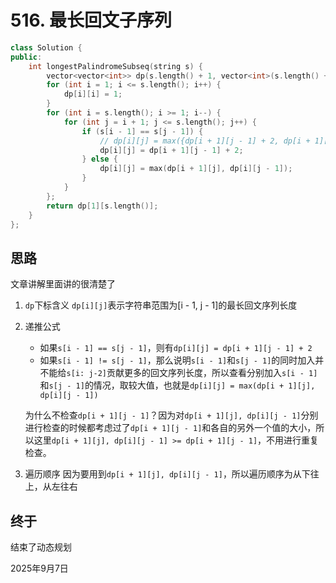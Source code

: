 # 516. 最长回文子序列

```c++
class Solution {
public:
    int longestPalindromeSubseq(string s) {
        vector<vector<int>> dp(s.length() + 1, vector<int>(s.length() + 1, 0));
        for (int i = 1; i <= s.length(); i++) {
            dp[i][i] = 1;
        }
        for (int i = s.length(); i >= 1; i--) {
            for (int j = i + 1; j <= s.length(); j++) {
                if (s[i - 1] == s[j - 1]) {
                    // dp[i][j] = max({dp[i + 1][j - 1] + 2, dp[i + 1][j], dp[i][j - 1]});
                    dp[i][j] = dp[i + 1][j - 1] + 2;
                } else {
                    dp[i][j] = max(dp[i + 1][j], dp[i][j - 1]);
                }
            }
        };
        return dp[1][s.length()];
    }
};
```

## 思路
文章讲解里面讲的很清楚了

1. `dp`下标含义
    `dp[i][j]`表示字符串范围为[i - 1, j - 1]的最长回文序列长度

2. 递推公式
    - 如果`s[i - 1] == s[j - 1]`，则有`dp[i][j] = dp[i + 1][j - 1] + 2`
    - 如果`s[i - 1] != s[j - 1]`，那么说明`s[i - 1]`和`s[j - 1]`的同时加入并不能给`s[i: j-2]`贡献更多的回文序列长度，所以查看分别加入`s[i - 1]`和`s[j - 1]`的情况，取较大值，也就是`dp[i][j] = max(dp[i + 1][j], dp[i][j - 1])`

    为什么不检查`dp[i + 1][j - 1]`？因为对`dp[i + 1][j], dp[i][j - 1]`分别进行检查的时候都考虑过了`dp[i + 1][j - 1]`和各自的另外一个值的大小，所以这里`dp[i + 1][j], dp[i][j - 1] >= dp[i + 1][j - 1]`，不用进行重复检查。

3. 遍历顺序
    因为要用到`dp[i + 1][j], dp[i][j - 1]`，所以遍历顺序为从下往上，从左往右

## 终于
结束了动态规划

2025年9月7日